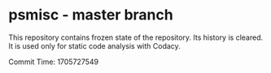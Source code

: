 # psmisc - master branch

This repository contains frozen state of the repository.
Its history is cleared. It is used only for static code
analysis with Codacy.

Commit Time: 1705727549